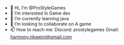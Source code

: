 - 👋 Hi, I’m @ProStyleGames
- 👀 I’m interested in Game dev
- 🌱 I’m currently learning java
- 💞️ I’m looking to collaborate on A game
- 📫 How to reach me:
  Discord: prostylegames
  Gmail: harmony.nkweini@gmail.com

<!---
ProStyleGames/ProStyleGames is a ✨ special ✨ repository because its `README.md` (this file) appears on your GitHub profile.
You can click the Preview link to take a look at your changes.
--->
